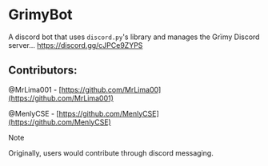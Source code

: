# GrimyBot

A discord bot that uses `discord.py`'s library and manages the Grïmy Discord server... https://discord.gg/cJPCe9ZYPS


## Contributors:


@MrLima001 - [https://github.com/MrLima00](https://github.com/MrLima001)


@MenlyCSE - [https://github.com/MenlyCSE](https://github.com/MenlyCSE)

> [!NOTE]
> Originally, users would contribute through discord messaging.
